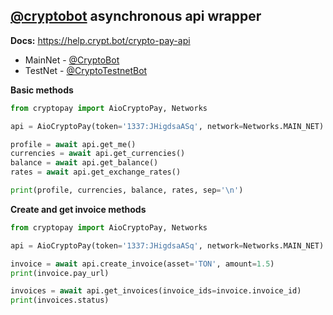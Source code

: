 ## **[@cryptobot](https://t.me/CryptoBot) asynchronous api wrapper**
**Docs:** https://help.crypt.bot/crypto-pay-api

 - MainNet - [@CryptoBot](http://t.me/CryptoBot)
 - TestNet - [@CryptoTestnetBot](http://t.me/CryptoTestnetBot)


**Basic methods**
``` python
from cryptopay import AioCryptoPay, Networks

api = AioCryptoPay(token='1337:JHigdsaASq', network=Networks.MAIN_NET)

profile = await api.get_me()
currencies = await api.get_currencies()
balance = await api.get_balance()
rates = await api.get_exchange_rates()

print(profile, currencies, balance, rates, sep='\n')
```

**Create and get invoice methods**
``` python
from cryptopay import AioCryptoPay, Networks

api = AioCryptoPay(token='1337:JHigdsaASq', network=Networks.MAIN_NET)

invoice = await api.create_invoice(asset='TON', amount=1.5)
print(invoice.pay_url)

invoices = await api.get_invoices(invoice_ids=invoice.invoice_id)
print(invoices.status)
```